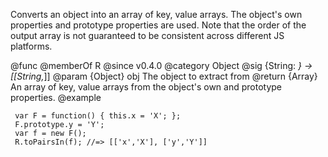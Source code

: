 Converts an object into an array of key, value arrays. The object's own
properties and prototype properties are used. Note that the order of the
output array is not guaranteed to be consistent across different JS
platforms.

@func
@memberOf R
@since v0.4.0
@category Object
@sig {String: *} -> [[String,*]]
@param {Object} obj The object to extract from
@return {Array} An array of key, value arrays from the object's own
        and prototype properties.
@example

     var F = function() { this.x = 'X'; };
     F.prototype.y = 'Y';
     var f = new F();
     R.toPairsIn(f); //=> [['x','X'], ['y','Y']]
